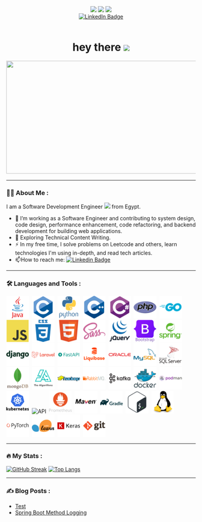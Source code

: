 <div id="header" align="center">
  <img src="https://i.giphy.com/media/v1.Y2lkPTc5MGI3NjExZWlrMnJjaTAxYzQ3YXVpNWl2c3c0anByNHJqeXFlYjF5NmtuMHJxbiZlcD12MV9pbnRlcm5hbF9naWZfYnlfaWQmY3Q9cw/3kPDmoWdBpQPNhCnUG/giphy.gif" width="250px"/>
  <img src="https://media.giphy.com/media/M9gbBd9nbDrOTu1Mqx/giphy.gif" width="250px"/>
  <img src="https://i.giphy.com/media/v1.Y2lkPTc5MGI3NjExNHV5ZnR0OTE0YTI1Y20weW5qOWo3bWllM3Z0MG5ubWJpMnM1MmhzZCZlcD12MV9pbnRlcm5hbF9naWZfYnlfaWQmY3Q9cw/7OMR3y1E9QeYsr9olS/giphy.gif" width="250px"/>
</div>

<div id="badges" align="center">
  <a href="https://www.linkedin.com/in/ahmed-mehanna-%F0%9F%87%B5%F0%9F%87%B8-9231bb1a3/">
    <img src="https://img.shields.io/badge/LinkedIn-blue?style=for-the-badge&logo=linkedin&logoColor=white" alt="LinkedIn Badge"/>
  </a>
<!--   <a href="your-youtube-URL">
    <img src="https://img.shields.io/badge/YouTube-red?style=for-the-badge&logo=youtube&logoColor=white" alt="Youtube Badge"/>
  </a>
  <a href="your-twitter-URL">
    <img src="https://img.shields.io/badge/Twitter-blue?style=for-the-badge&logo=twitter&logoColor=white" alt="Twitter Badge"/>
  </a> -->
</div>

<div align="center">
  <img src="https://komarev.com/ghpvc/?username=ahmed-mehanna-1&style=flat-square&color=blue" alt=""/>
</div>

<h1 align="center">
  hey there
  <img src="https://media.giphy.com/media/hvRJCLFzcasrR4ia7z/giphy.gif" width="30px"/>
</h1>

<div align="center">
  <img src="https://media.giphy.com/media/dWesBcTLavkZuG35MI/giphy.gif" width="600" height="300"/>
</div>

---
### :man_technologist: About Me :
I am a Software Development Engineer <img src="https://media.giphy.com/media/WUlplcMpOCEmTGBtBW/giphy.gif" width="30"> from Egypt.
- :telescope: I’m working as a Software Engineer and contributing to system design, code design, performance enhancement, code refactoring, and backend development for building web applications.
- :seedling: Exploring Technical Content Writing.
- :zap: In my free time, I solve problems on Leetcode and others, learn technologies I'm using in-depth, and read tech articles.
- :mailbox:How to reach me: [![Linkedin Badge](https://img.shields.io/badge/-ahmed-blue?style=flat&logo=Linkedin&logoColor=white)](https://www.linkedin.com/in/ahmed-mehanna-%F0%9F%87%B5%F0%9F%87%B8-9231bb1a3/)

---
### :hammer_and_wrench: Languages and Tools :
<div>
  <img src="https://github.com/devicons/devicon/blob/master/icons/java/java-original-wordmark.svg" title="Java" alt="Java" width="60" height="60"/>&nbsp;
  <img src="https://github.com/devicons/devicon/blob/master/icons/c/c-original.svg" title="C" alt="C" width="60" height="60"/>&nbsp;
  <img src="https://github.com/devicons/devicon/blob/master/icons/python/python-original-wordmark.svg" title="Python" alt="Python" width="60" height="60"/>&nbsp;
  <img src="https://github.com/devicons/devicon/blob/master/icons/cplusplus/cplusplus-original.svg" title="C++" alt="C++" width="60" height="60"/>&nbsp; 
  <img src="https://github.com/devicons/devicon/blob/master/icons/csharp/csharp-original.svg" title="C#" alt="C#" width="60" height="60"/>&nbsp; 
  <img src="https://github.com/devicons/devicon/blob/master/icons/php/php-original.svg" title="PHP" alt="PHP" width="60" height="60"/>&nbsp; 
  <img src="https://github.com/devicons/devicon/blob/master/icons/go/go-original-wordmark.svg" title="GO" alt="GO" width="60" height="60"/>&nbsp;
  <img src="https://github.com/devicons/devicon/blob/master/icons/javascript/javascript-original.svg" title="JavaScript" alt="JavaScript" width="60" height="60"/>&nbsp;
  <img src="https://github.com/devicons/devicon/blob/master/icons/css3/css3-plain-wordmark.svg"  title="CSS3" alt="CSS" width="60" height="60"/>&nbsp;
  <img src="https://github.com/devicons/devicon/blob/master/icons/html5/html5-original.svg" title="HTML5" alt="HTML" width="60" height="60"/>&nbsp;
  <img src="https://github.com/devicons/devicon/blob/master/icons/sass/sass-original.svg" title="SASS" alt="SASS" width="60" height="60"/>&nbsp; 
  <img src="https://github.com/devicons/devicon/blob/master/icons/jquery/jquery-original-wordmark.svg" title="JQuery" alt="JQuery" width="60" height="60"/>&nbsp; 
  <img src="https://github.com/devicons/devicon/blob/master/icons/bootstrap/bootstrap-original-wordmark.svg" title="Bootstrap" alt="Bootstrap" width="60" height="60"/>&nbsp;
  <img src="https://github.com/devicons/devicon/blob/master/icons/spring/spring-original-wordmark.svg" title="Spring" alt="Spring" width="60" height="60"/>&nbsp;
  <img src="https://github.com/devicons/devicon/blob/master/icons/django/django-plain-wordmark.svg" title="Djanog" alt="Django" width="60" height="60"/>&nbsp;
  <img src="https://github.com/devicons/devicon/blob/master/icons/laravel/laravel-original-wordmark.svg" title="Laravel" alt="Laravel" width="60" height="60"/>&nbsp;
  <img src="https://github.com/devicons/devicon/blob/master/icons/fastapi/fastapi-original-wordmark.svg" title="FastAPI" alt="FastAPI" width="60" height="60"/>&nbsp;
  <img src="https://github.com/devicons/devicon/blob/master/icons/liquibase/liquibase-original-wordmark.svg" title="Liquibase" alt="Liquibase" width="60" height="60"/>&nbsp;
  <img src="https://github.com/devicons/devicon/blob/master/icons/oracle/oracle-original.svg" title="Oracle"  alt="Oracle" width="60" height="60"/>&nbsp;
  <img src="https://github.com/devicons/devicon/blob/master/icons/mysql/mysql-original-wordmark.svg" title="MySQL"  alt="MySQL" width="60" height="60"/>&nbsp;
  <img src="https://github.com/devicons/devicon/blob/master/icons/microsoftsqlserver/microsoftsqlserver-original-wordmark.svg" title="Microsoft SQL Server"  alt="Microsoft SQL Server" width="60" height="60"/>&nbsp;
  <img src="https://github.com/devicons/devicon/blob/master/icons/mongodb/mongodb-original-wordmark.svg" title="MongoDB" alt="MongoDB" width="60" height="60"/>&nbsp; 
  <img src="https://github.com/devicons/devicon/blob/master/icons/thealgorithms/thealgorithms-original-wordmark.svg" title="Algorithms" alt="Algorithms" width="60" height="60"/>&nbsp; 
  <img src="https://github.com/devicons/devicon/blob/master/icons/hadoop/hadoop-original-wordmark.svg" title="Hadoop" alt="Hadoop" width="60" height="60"/>&nbsp; 
  <img src="https://github.com/devicons/devicon/blob/master/icons/rabbitmq/rabbitmq-original-wordmark.svg"  title="RabbitMQ" alt="RabbitMQ" width="60" height="60"/>&nbsp; 
  <img src="https://github.com/devicons/devicon/blob/master/icons/apachekafka/apachekafka-original-wordmark.svg" title="Kafka" alt="Kafka" width="60" height="60"/>&nbsp; 
  <img src="https://github.com/devicons/devicon/blob/master/icons/docker/docker-original-wordmark.svg" title="Docker" alt="Docker" width="60" height="60"/>&nbsp; 
  <img src="https://github.com/devicons/devicon/blob/master/icons/podman/podman-original-wordmark.svg" title="Podman" alt="Podman" width="60" height="60"/>&nbsp; 
  <img src="https://github.com/devicons/devicon/blob/master/icons/kubernetes/kubernetes-original-wordmark.svg" title="Kubernetes" alt="Kubernetes" width="60" height="60"/>&nbsp; 
  <img src="https://github.com/ahmed-mehanna-1/ahmed-mehanna-1/blob/main/icons/api.svg" title="API" alt="API" width="60" height="60"/>&nbsp;
  <img src="https://github.com/devicons/devicon/blob/master/icons/prometheus/prometheus-original-wordmark.svg" title="Prometheus" alt="Prometheus" width="60" height="60"/>&nbsp; 
  <img src="https://github.com/devicons/devicon/blob/master/icons/maven/maven-original-wordmark.svg" title="Maven" alt="Maven" width="60" height="60"/>&nbsp; 
  <img src="https://github.com/devicons/devicon/blob/master/icons/gradle/gradle-original-wordmark.svg" title="Gradle" alt="Gradle" width="60" height="60"/>&nbsp;
  <img src="https://github.com/devicons/devicon/blob/master/icons/bash/bash-original.svg" title="BASH" alt="BASH" width="60" height="60"/>&nbsp;
  <img src="https://github.com/devicons/devicon/blob/master/icons/linux/linux-original.svg" title="Linux" alt="Linux" width="60" height="60"/>&nbsp;
  <img src="https://github.com/devicons/devicon/blob/master/icons/pytorch/pytorch-original-wordmark.svg" title="PyTorch" alt="PyTorch" width="60" height="60"/>&nbsp; 
  <img src="https://github.com/devicons/devicon/blob/master/icons/scikitlearn/scikitlearn-original.svg" title="ScikitLearn" alt="ScikitLearn" width="60" height="60"/>&nbsp; 
  <img src="https://github.com/devicons/devicon/blob/master/icons/keras/keras-original-wordmark.svg" title="Keras" alt="Keras" width="60" height="60"/>&nbsp; 
  <img src="https://github.com/devicons/devicon/blob/master/icons/git/git-original-wordmark.svg" title="Git" alt="Git" width="60" height="60"/>
</div>

---
### :fire: My Stats :
[![GitHub Streak](http://github-readme-streak-stats.herokuapp.com?user=ahmed-mehanna-1&theme=dark&background=000000)](https://git.io/streak-stats)
[![Top Langs](https://github-readme-stats.vercel.app/api/top-langs/?username=ahmed-mehanna-1&layout=compact&theme=vision-friendly-dark)](https://github.com/anuraghazra/github-readme-stats)

---
### :writing_hand: Blog Posts :
<!-- BLOG-POST-LIST:START -->
- [Test](https://dev.to/ahmed-mehanna/test-5788)
- [Spring Boot Method Logging](https://medium.com/@ahmadabobakr1/spring-boot-method-logging-f956f39c2fa7?source=rss-d8b9bf619105------2)
<!-- BLOG-POST-LIST:END -->
